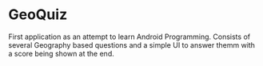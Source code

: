 # GeoQuiz
First application as an attempt to learn Android Programming.
Consists of several Geography based questions and a simple UI to answer themm with a score being shown at the end.
